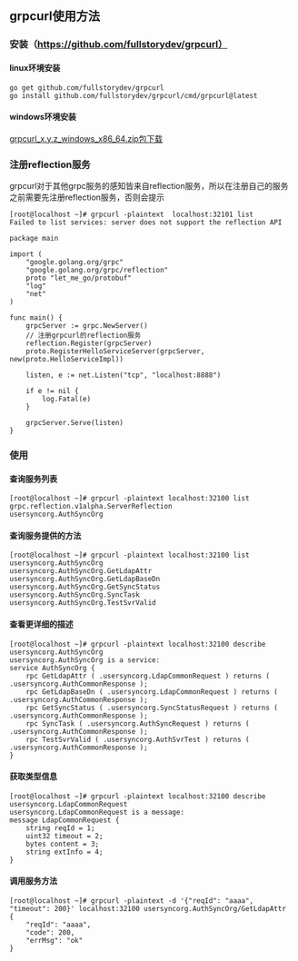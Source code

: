 
## grpcurl使用方法

### 安装（https://github.com/fullstorydev/grpcurl）
#### linux环境安装
```
go get github.com/fullstorydev/grpcurl
go install github.com/fullstorydev/grpcurl/cmd/grpcurl@latest
```
#### windows环境安装
[grpcurl_x.y.z_windows_x86_64.zip包下载](https://github.com/fullstorydev/grpcurl/releases)

### 注册reflection服务
grpcurl对于其他grpc服务的感知皆来自reflection服务，所以在注册自己的服务之前需要先注册reflection服务，否则会提示
```
[root@localhost ~]# grpcurl -plaintext  localhost:32101 list
Failed to list services: server does not support the reflection API
```
```
package main

import (
	"google.golang.org/grpc"
	"google.golang.org/grpc/reflection"
	proto "let_me_go/protobuf"
	"log"
	"net"
)

func main() {
	grpcServer := grpc.NewServer()
	// 注册grpcurl的reflection服务
	reflection.Register(grpcServer)
	proto.RegisterHelloServiceServer(grpcServer, new(proto.HelloServiceImpl))

	listen, e := net.Listen("tcp", "localhost:8888")

	if e != nil {
		log.Fatal(e)
	}

	grpcServer.Serve(listen)
}
```

### 使用


#### 查询服务列表
```
[root@localhost ~]# grpcurl -plaintext localhost:32100 list
grpc.reflection.v1alpha.ServerReflection
usersyncorg.AuthSyncOrg
```

#### 查询服务提供的方法
```
[root@localhost ~]# grpcurl -plaintext localhost:32100 list usersyncorg.AuthSyncOrg
usersyncorg.AuthSyncOrg.GetLdapAttr
usersyncorg.AuthSyncOrg.GetLdapBaseDn
usersyncorg.AuthSyncOrg.GetSyncStatus
usersyncorg.AuthSyncOrg.SyncTask
usersyncorg.AuthSyncOrg.TestSvrValid
```

#### 查看更详细的描述
```
[root@localhost ~]# grpcurl -plaintext localhost:32100 describe usersyncorg.AuthSyncOrg
usersyncorg.AuthSyncOrg is a service:
service AuthSyncOrg {
    rpc GetLdapAttr ( .usersyncorg.LdapCommonRequest ) returns ( .usersyncorg.AuthCommonResponse );
    rpc GetLdapBaseDn ( .usersyncorg.LdapCommonRequest ) returns ( .usersyncorg.AuthCommonResponse );
    rpc GetSyncStatus ( .usersyncorg.SyncStatusRequest ) returns ( .usersyncorg.AuthCommonResponse );
    rpc SyncTask ( .usersyncorg.AuthSyncRequest ) returns ( .usersyncorg.AuthCommonResponse );
    rpc TestSvrValid ( .usersyncorg.AuthSvrTest ) returns ( .usersyncorg.AuthCommonResponse );
}
```

#### 获取类型信息
```
[root@localhost ~]# grpcurl -plaintext localhost:32100 describe usersyncorg.LdapCommonRequest
usersyncorg.LdapCommonRequest is a message:
message LdapCommonRequest {
    string reqId = 1;
    uint32 timeout = 2;
    bytes content = 3;
    string extInfo = 4;
}
```

#### 调用服务方法
```
[root@localhost ~]# grpcurl -plaintext -d '{"reqId": "aaaa", "timeout": 200}' localhost:32100 usersyncorg.AuthSyncOrg/GetLdapAttr
{
    "reqId": "aaaa",
    "code": 200,
    "errMsg": "ok"
}

```